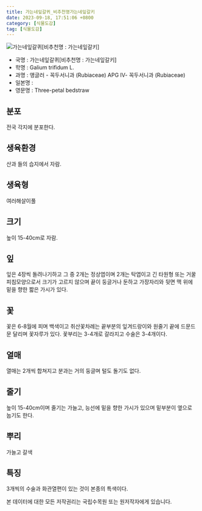 ```yaml
---
title: 가는네잎갈퀴_비추천명가는네잎갈키
date: 2023-09-18, 17:51:06 +0800
category: [식물도감]
tag: [식물도감]
---
```




![가는네잎갈퀴[비추천명 : 가는네잎갈키]](http://www.nature.go.kr/fileUpload/plants/basic/Rubiaceae/Galium/18085/18085_1_th2.jpg)
- 국명 : 가는네잎갈퀴[비추천명 : 가는네잎갈키]
- 학명 : Galium trifidum L.
- 과명 : 앵글러 - 꼭두서니과 (Rubiaceae) APG Ⅳ- 꼭두서니과 (Rubiaceae)
- 일본명 : 
- 영문명 : Three-petal bedstraw


## 분포
전국 각지에 분포한다.
## 생육환경
산과 들의 습지에서 자람.
## 생육형
여러해살이풀
## 크기
높이 15-40cm로 자람.
## 잎
잎은 4장씩 돌려나기하고 그 중 2개는 정상엽이며 2개는 탁엽이고 긴 타원형 또는 거꿀피침모양으로서 크기가 고르지 않으며 끝이 둥글거나 둔하고 가장자리와 뒷면 맥 위에 밑을 향한 짧은 가시가 있다.
## 꽃
꽃은 6-8월에 피며 백색이고 취산꽃차례는 끝부분의 잎겨드랑이와 원줄기 끝에 드문드문 달리며 꽃자루가 있다. 꽃부리는 3-4개로 갈라지고 수술은 3-4개이다.
## 열매
열매는 2개씩 합쳐지고 분과는 거의 둥글며 털도 돌기도 없다.
## 줄기
높이 15-40cm이며 줄기는 가늘고, 능선에 밑을 향한 가시가 있으며 밑부분이 옆으로 눕기도 한다.
## 뿌리
가늘고 갈색
## 특징
3개씩의 수술과 화관열편이 있는 것이 본종의 특색이다.






본 데이터에 대한 모든 저작권리는 국립수목원 또는 원저작자에게 있습니다.
